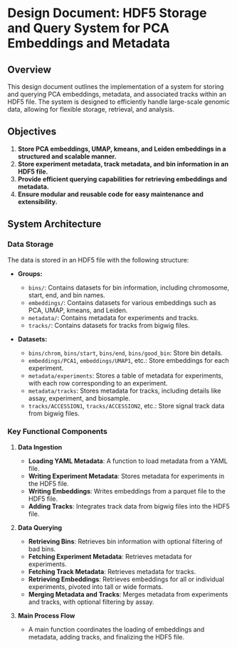 # Design Document: HDF5 Storage and Query System for PCA Embeddings and Metadata

## Overview

This design document outlines the implementation of a system for storing and querying PCA embeddings, metadata, and associated tracks within an HDF5 file.
The system is designed to efficiently handle large-scale genomic data, allowing for flexible storage, retrieval, and analysis.

## Objectives

1. **Store PCA embeddings, UMAP, kmeans, and Leiden embeddings in a structured and scalable manner.**
2. **Store experiment metadata, track metadata, and bin information in an HDF5 file.**
3. **Provide efficient querying capabilities for retrieving embeddings and metadata.**
4. **Ensure modular and reusable code for easy maintenance and extensibility.**

## System Architecture

### Data Storage

The data is stored in an HDF5 file with the following structure:

- **Groups:**
  - `bins/`: Contains datasets for bin information, including chromosome, start, end, and bin names.
  - `embeddings/`: Contains datasets for various embeddings such as PCA, UMAP, kmeans, and Leiden.
  - `metadata/`: Contains metadata for experiments and tracks.
  - `tracks/`: Contains datasets for tracks from bigwig files.

- **Datasets:**
  - `bins/chrom`, `bins/start`, `bins/end`, `bins/good_bin`: Store bin details.
  - `embeddings/PCA1`, `embeddings/UMAP1`, etc.: Store embeddings for each experiment.
  - `metadata/experiments`: Stores a table of metadata for experiments, with each row corresponding to an experiment.
  - `metadata/tracks`: Stores metadata for tracks, including details like assay, experiment, and biosample.
  - `tracks/ACCESSION1`, `tracks/ACCESSION2`, etc.: Store signal track data from bigwig files.

### Key Functional Components

1. **Data Ingestion**
   - **Loading YAML Metadata**: A function to load metadata from a YAML file.
   - **Writing Experiment Metadata**: Stores metadata for experiments in the HDF5 file.
   - **Writing Embeddings**: Writes embeddings from a parquet file to the HDF5 file.
   - **Adding Tracks**: Integrates track data from bigwig files into the HDF5 file.

2. **Data Querying**
   - **Retrieving Bins**: Retrieves bin information with optional filtering of bad bins.
   - **Fetching Experiment Metadata**: Retrieves metadata for experiments.
   - **Fetching Track Metadata**: Retrieves metadata for tracks.
   - **Retrieving Embeddings**: Retrieves embeddings for all or individual experiments, pivoted into tall or wide formats.
   - **Merging Metadata and Tracks**: Merges metadata from experiments and tracks, with optional filtering by assay.

3. **Main Process Flow**
   - A main function coordinates the loading of embeddings and metadata, adding tracks, and finalizing the HDF5 file.
